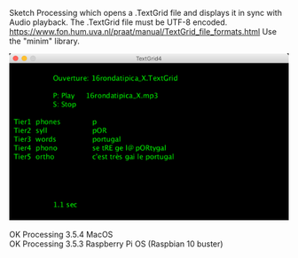 Sketch Processing which opens a .TextGrid file and displays it in sync with Audio playback.
The .TextGrid file must be UTF-8 encoded.
https://www.fon.hum.uva.nl/praat/manual/TextGrid_file_formats.html
Use the "minim" library.

![Texte alternatif](TextGrid4.png)

OK Processing 3.5.4 MacOS  
OK Processing 3.5.3 Raspberry Pi OS (Raspbian 10 buster)

